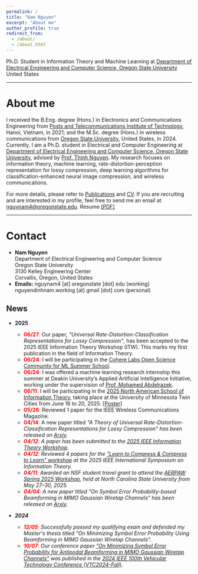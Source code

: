 ```yaml
---
permalink: /
title: "Nam Nguyen"
excerpt: "About me"
author_profile: true
redirect_from: 
  - /about/
  - /about.html
---
```


Ph.D. Student in Information Theory and Machine Learning at [Department of Electrical Engineering and Computer Science, Oregon State University](https://engineering.oregonstate.edu/EECS)\
United States

---
# About me
I received the B.Eng. degree (Hons.) in Electronics and Communications Engineering from [Posts and Telecommunications Institute of Technology](https://english.ptit.edu.vn/), Hanoi, Vietnam, in 2021; and the M.Sc. degree (Hons.) in wireless communications from [Oregon State University](https://oregonstate.edu/), United States, in 2024. Currently, I am a Ph.D. student in Electrical and Computer Engineering at [Department of Electrical Engineering and Computer Science, Oregon State University](https://engineering.oregonstate.edu/EECS), advised by [Prof. Thinh Nguyen](https://web.engr.oregonstate.edu/~thinhq). My research focuses on information theory, machine learning, rate-distortion-perception representation for lossy compression, deep learning algorithms for classification-enhanced neural image compression, and wireless communications. 

For more details, please refer to [Publications](https://namnguyenresearch.github.io/publications) and [CV](https://namnguyenresearch.github.io/cv). If you are recruiting and are interested in my profile, feel free to send me an email at [nguynam4@oregonstate.edu](). Resume [[PDF]](https://namnguyenresearch.github.io//files/Resume_Nam_Nguyen.pdf)

--- 
# Contact
* **Nam Nguyen** \
Department of Electrical Engineering and Computer Science \
Oregon State University \
3130 Kelley Engineering Center \
Corvallis, Oregon, United States  
* **Emails:** nguynam4 [at] oregonstate [dot] edu (working) \
              nguyendinhnam.working [at] gmail [dot] com (personal)

## News
* **2025**
  * <span style='color: red'>**06/27**:</span> Our paper, <em>"Universal Rate-Distortion-Classification Representations for Lossy Compression"</em>, has been accepted to the 2025 IEEE Information Theory Workshop (ITW). This marks my first publication in the field of Information Theory.
  * <span style='color: red'>**06/24**:</span> I will be participating in the [Cohere Labs Open Science Community for ML Summer School](https://sites.google.com/cohere.com/coherelabs-community/community-programs/summer-school).
  * <span style='color: red'>**06/24**:</span> I was offered a machine learning research internship this summer at Deakin University’s Applied Artificial Intelligence Initiative, working under the supervision of [Prof. Mohamed Abdelrazek](https://experts.deakin.edu.au/35646-mohamed-abdelrazek).
  * <span style='color: red'>**06/11**:</span> I will be participating in the [2025 North American School of Information Theory](https://sites.google.com/umn.edu/nasit-2025/home), taking place at the University of Minnesota Twin Cities from June 16 to 20, 2025. [[Poster]](https://namnguyenresearch.github.io//files/NASIT2025_Universal_Rate_Distortion_Classification_Representations_for_Lossy_Compression.pdf)
  * <span style='color: red'>**05/26**:</span> Reviewed 1 paper for the IEEE Wireless Communications Magazine.
  * <span style='color: red'>**04/14**:</span> A new paper titled <em>"A Theory of Universal Rate-Distortion-Classification Representations for Lossy Compression"<em> has been released on [Arxiv](https://arxiv.org/abs/2504.09932). 
  * <span style='color: red'>**04/12**:</span> A paper has been submitted to the [2025 IEEE Information Theory Workshop](https://www.ieee-itw2025.org/).
  * <span style='color: red'>**04/12**:</span> Reviewed 4 papers for the ["Learn to Compress & Compress to Learn" workshop](https://learn-to-compress-workshop-isit.github.io/) at the 2025 IEEE International Symposium on Information Theory.
  * <span style='color: red'>**04/11**:</span> Awarded an NSF student travel grant to attend the [AERPAW Spring 2025 Workshop](https://aerpaw.org), held at North Carolina State University from May 27–30, 2025.
  * <span style='color: red'>**04/04**:</span> A new paper titled <em>"On Symbol Error Probability-based Beamforming in MIMO Gaussian Wiretap Channels"<em> has been released on [Arxiv](https://arxiv.org/abs/2504.03960). 

* **2024**  
  * <span style='color: red'>**12/05**:</span> Successfully passed my qualifying exam and defended my Master's thesis titled <em>"On Minimizing Symbol Error Probability Using Beamforming in MIMO Gaussian Wiretap Channels<em>".
  * <span style='color: red'>**10/07**:</span> Our conference paper [<em>"On Minimizing Symbol Error Probability for Antipodal Beamforming in MIMO Gaussian Wiretap Channels<em>"](https://ieeexplore-ieee-org.oregonstate.idm.oclc.org/document/10757455) was published in the [2024 IEEE 100th Vehicular Technology Conference (VTC2024-Fall)](https://events.vtsociety.org/vtc2024-fall/).
